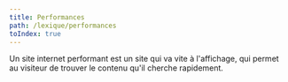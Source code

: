 ```yaml
---
title: Performances
path: /lexique/performances
toIndex: true
---
```


Un site internet performant est un site qui va vite à l'affichage, qui permet au visiteur de trouver le contenu qu'il cherche rapidement.
